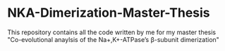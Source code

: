 # NKA-Dimerization-Master-Thesis
This repository contains all the code written by me for my master thesis "Co-evolutional anaylsis of the Na+,K+-ATPase’s β-subunit dimerization"

